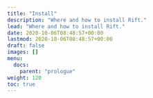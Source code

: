 ```yaml
---
title: "Install"
description: "Where and how to install Rift."
lead: "Where and how to install Rift."
date: 2020-10-06T08:48:57+00:00
lastmod: 2020-10-06T08:48:57+00:00
draft: false
images: []
menu:
  docs:
    parent: "prologue"
weight: 120
toc: true
---
```


